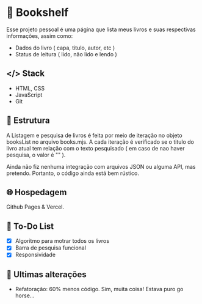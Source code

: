 # 📖 Bookshelf

Esse projeto pessoal é uma página que lista meus livros e suas respectivas informações, assim como:
- Dados do livro ( capa, titulo, autor, etc )
- Status de leitura ( lido, não lido e lendo )

## </> Stack
- HTML, CSS
- JavaScript
- Git

## 📐 Estrutura
A Listagem e pesquisa de livros é feita por meio de iteração no objeto booksList no arquivo books.mjs.
A cada iteração é verificado se o titulo do livro atual tem relação com o texto pesquisado ( em caso de nao haver pesquisa, o valor é "" ).

Ainda não fiz nenhuma integração com arquivos JSON ou alguma API, mas pretendo. Portanto, o código ainda está bem rústico.

## 🌐 Hospedagem
Github Pages & Vercel.

## 📃 To-Do List
- [x] Algoritmo para motrar todos os livros
- [x] Barra de pesquisa funcional
- [x] Responsividade
<!-- - [ ] Modularização do código
- [ ] Feature de pesquisa por categoria / filtro
- [ ] Feature "Leia mais"
  - Possibilidade de abrir cada card para a visualização de todas as informações do livro.
- [ ] Integração com API
-->

## 📮 Ultimas alterações
- Refatoração: 60% menos código. Sim, muita coisa! Estava puro go horse...
